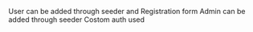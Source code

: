 User can be added through seeder and Registration form
Admin can be added through seeder
Costom auth used